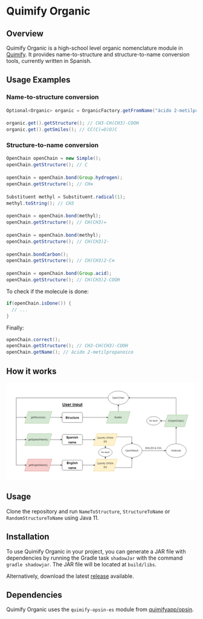 # Quimify Organic

## Overview

Quimify Organic is a high-school level organic nomenclature module in [Quimify](https://quimify.com/). It provides name-to-structure and structure-to-name conversion tools, currently written in Spanish.

## Usage Examples

### Name-to-structure conversion

```java
Optional<Organic> organic = OrganicFactory.getFromName("ácido 2-metilpropanoico");

organic.get().getStructure(); // CH3-CH(CH3)-COOH
organic.get().getSmiles(); // CC(C(=O)O)C
```
  
### Structure-to-name conversion
  
```java
OpenChain openChain = new Simple();
openChain.getStructure(); // C

openChain = openChain.bond(Group.hydrogen);
openChain.getStructure(); // CH≡

Substituent methyl = Substituent.radical(1);
methyl.toString(); // CH3

openChain = openChain.bond(methyl);
openChain.getStructure(); // CH(CH3)=

openChain = openChain.bond(methyl);
openChain.getStructure(); // CH(CH3)2-

openChain.bondCarbon();
openChain.getStructure(); // CH(CH3)2-C≡

openChain = openChain.bond(Group.acid);
openChain.getStructure(); // CH(CH3)2-COOH
```

To check if the molecule is done:

```java
if(openChain.isDone()) {
  // ...
}
```

Finally:

```java
openChain.correct();
openChain.getStructure(); // CH3-CH(CH3)-COOH
openChain.getName(); // ácido 2-metilpropanoico
```

## How it works
  
![organic.png](doc/organic.png?raw=true "Flowchart")

## Usage
  
Clone the repository and run `NameToStructure`, `StructureToName` or `RandomStructureToName` using Java 11.

## Installation
  
To use Quimify Organic in your project, you can generate a JAR file with dependencies by running the Gradle task `shadowJar` with the command `gradle shadowjar`. The JAR file will be located at `build/libs`.

Alternatively, download the latest [release](https://github.com/quimifyapp/organic/releases) available.

## Dependencies
  
Quimify Organic uses the `quimify-opsin-es` module from [quimifyapp/opsin](https://github.com/quimifyapp/opsin).

